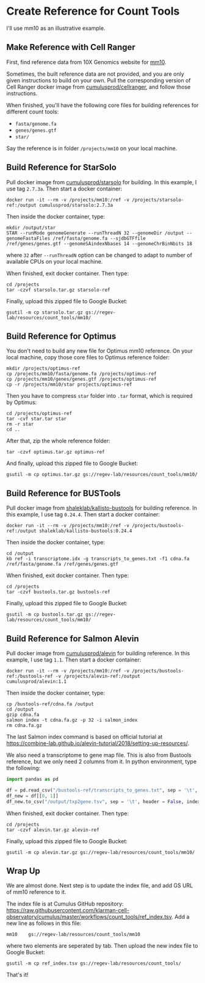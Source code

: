 # Create Reference for Count Tools

I'll use mm10 as an illustrative example.

## Make Reference with Cell Ranger

First, find reference data from 10X Genomics website for [mm10](https://support.10xgenomics.com/single-cell-gene-expression/software/release-notes/build#mm10_3.0.0).

Sometimes, the built reference data are not provided, and you are only given instructions to build on your own. Pull the corresponding version of Cell Ranger docker image from [cumulusprod/cellranger](https://hub.docker.com/r/cumulusprod/cellranger/tags), and follow those instructions.

When finished, you'll have the following core files for building references for different count tools:

* ``fasta/genome.fa``
* ``genes/genes.gtf``
* ``star/``

Say the reference is in folder ``/projects/mm10`` on your local machine.

## Build Reference for StarSolo

Pull docker image from [cumulusprod/starsolo](https://hub.docker.com/r/cumulusprod/starsolo/tags) for building. In this example, I use tag ``2.7.3a``. Then start a docker container:

```
docker run -it --rm -v /projects/mm10:/ref -v /projects/starsolo-ref:/output cumulusprod/starsolo:2.7.3a
```

Then inside the docker container, type:

```
mkdir /output/star
STAR --runMode genomeGenerate --runThreadN 32 --genomeDir /output --genomeFastaFiles /ref/fasta/genome.fa --sjdbGTFfile /ref/genes/genes.gtf --genomeSAindexNbases 14 --genomeChrBinNbits 18
```

where ``32`` after ``--runThreadN`` option can be changed to adapt to number of available CPUs on your local machine.

When finished, exit docker container. Then type:

```
cd /projects
tar -czvf starsolo.tar.gz starsolo-ref
```

Finally, upload this zipped file to Google Bucket:

```
gsutil -m cp starsolo.tar.gz gs://regev-lab/resources/count_tools/mm10/
```

## Build Reference for Optimus

You don't need to build any new file for Optimus mm10 reference. On your local machine, copy those core files to Optimus reference folder:

```
mkdir /projects/optimus-ref
cp /projects/mm10/fasta/genome.fa /projects/optimus-ref
cp /projects/mm10/genes/genes.gtf /projects/optimus-ref
cp -r /projects/mm10/star projects/optimus-ref
```

Then you have to compress ``star`` folder into ``.tar`` format, which is required by Optimus:

```
cd /projects/optimus-ref
tar -cvf star.tar star
rm -r star
cd ..
```

After that, zip the whole reference folder:

```
tar -czvf optimus.tar.gz optimus-ref
```

And finally, upload this zipped file to Google Bucket:

```
gsutil -m cp optimus.tar.gz gs://regev-lab/resources/count_tools/mm10/
```

## Build Reference for BUSTools

Pull docker image from [shaleklab/kallisto-bustools](https://hub.docker.com/r/shaleklab/kallisto-bustools/tags) for building reference. In this example, I use tag ``0.24.4``. Then start a docker container:

```
docker run -it --rm -v /projects/mm10:/ref -v /projects/bustools-ref:/output shaleklab/kallisto-bustools:0.24.4
```

Then inside the docker container, type:

```
cd /output
kb ref -i transcriptome.idx -g transcripts_to_genes.txt -f1 cdna.fa /ref/fasta/genome.fa /ref/genes/genes.gtf
```

When finished, exit docker container. Then type:

```
cd /projects
tar -czvf bustools.tar.gz bustools-ref
```

Finally, upload this zipped file to Google Bucket:

```
gsutil -m cp bustools.tar.gz gs://regev-lab/resources/count_tools/mm10/
```

## Build Reference for Salmon Alevin

Pull docker image from [cumulusprod/alevin](https://hub.docker.com/r/cumulusprod/alevin/tags) for building reference. In this example, I use tag ``1.1``. Then start a docker container:

```
docker run -it --rm -v /projects/mm10:/ref -v /projects/bustools-ref:/bustools-ref -v /projects/alevin-ref:/output cumulusprod/alevin:1.1
```

Then inside the docker container, type:

```
cp /bustools-ref/cdna.fa /output
cd /output
gzip cdna.fa
salmon index -t cdna.fa.gz -p 32 -i salmon_index
rm cdna.fa.gz
```

The last Salmon index command is based on official tutorial at https://combine-lab.github.io/alevin-tutorial/2018/setting-up-resources/.

We also need a transcriptome to gene map file. This is also from Bustools reference, but we only need 2 columns from it. In python environment, type the following:

```python
import pandas as pd

df = pd.read_csv("/bustools-ref/transcripts_to_genes.txt", sep = '\t', header = None)
df_new = df[[0, 1]]
df_new.to_csv("/output/txp2gene.tsv", sep = '\t', header = False, index = False)
```

When finished, exit docker container. Then type:

```
cd /projects
tar -czvf alevin.tar.gz alevin-ref
```

Finally, upload this zipped file to Google Bucket:

```
gsutil -m cp alevin.tar.gz gs://regev-lab/resources/count_tools/mm10/
```

## Wrap Up

We are almost done. Next step is to update the index file, and add GS URL of mm10 reference to it. 

The index file is at Cumulus GitHub repository: https://raw.githubusercontent.com/klarman-cell-observatory/cumulus/master/workflows/count_tools/ref_index.tsv. Add a new line as follows in this file:

```
mm10	gs://regev-lab/resources/count_tools/mm10
```

where two elements are seperated by tab. Then upload the new index file to Google Bucket:

```
gsutil -m cp ref_index.tsv gs://regev-lab/resources/count_tools/
```

That's it!